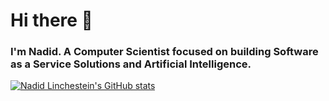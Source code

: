 # Hi there 👋
### I'm Nadid. A Computer Scientist focused on building Software as a Service Solutions and Artificial Intelligence.

[![Nadid Linchestein's GitHub stats](https://github-readme-stats.vercel.app/api?username=NadidLinchestein)](https://github.com/NadidLinchestein/github-readme-stats)

<!--
**NadidLinchestein/NadidLinchestein** is a ✨ _special_ ✨ repository because its `README.md` (this file) appears on your GitHub profile.

Here are some ideas to get you started:

- 🔭 I’m currently working on ...
- 🌱 I’m currently learning ...
- 👯 I’m looking to collaborate on ...
- 🤔 I’m looking for help with ...
- 💬 Ask me about ...
- 📫 How to reach me: ...
- 😄 Pronouns: ...
- ⚡ Fun fact: ...
-->
